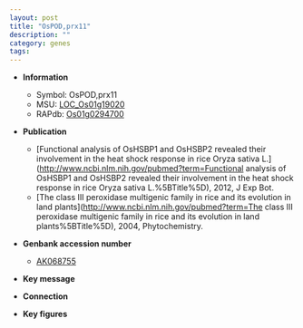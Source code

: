```yaml
---
layout: post
title: "OsPOD,prx11"
description: ""
category: genes
tags: 
---
```


* **Information**  
    + Symbol: OsPOD,prx11  
    + MSU: [LOC_Os01g19020](http://rice.plantbiology.msu.edu/cgi-bin/ORF_infopage.cgi?orf=LOC_Os01g19020)  
    + RAPdb: [Os01g0294700](http://rapdb.dna.affrc.go.jp/viewer/gbrowse_details/irgsp1?name=Os01g0294700)  

* **Publication**  
    + [Functional analysis of OsHSBP1 and OsHSBP2 revealed their involvement in the heat shock response in rice Oryza sativa L.](http://www.ncbi.nlm.nih.gov/pubmed?term=Functional analysis of OsHSBP1 and OsHSBP2 revealed their involvement in the heat shock response in rice Oryza sativa L.%5BTitle%5D), 2012, J Exp Bot.
    + [The class III peroxidase multigenic family in rice and its evolution in land plants](http://www.ncbi.nlm.nih.gov/pubmed?term=The class III peroxidase multigenic family in rice and its evolution in land plants%5BTitle%5D), 2004, Phytochemistry.

* **Genbank accession number**  
    + [AK068755](http://www.ncbi.nlm.nih.gov/nuccore/AK068755)

* **Key message**  

* **Connection**  

* **Key figures**  


